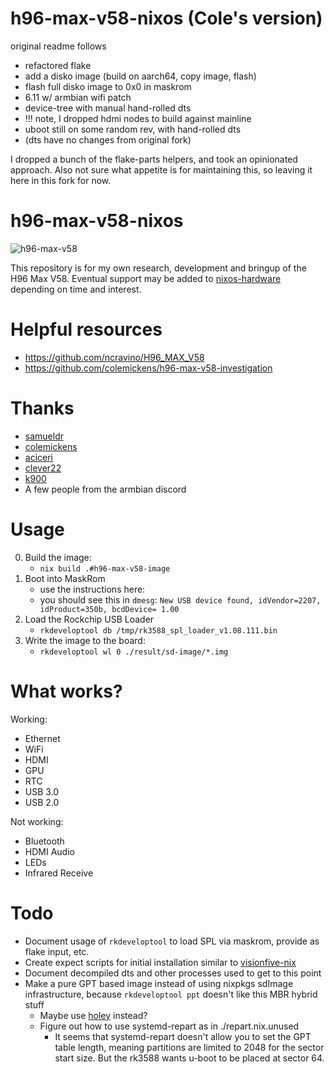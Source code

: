 # h96-max-v58-nixos (Cole's version)

original readme follows
- refactored flake
- add a disko image (build on aarch64, copy image, flash)
- flash full disko image to 0x0 in maskrom
- 6.11 w/ armbian wifi patch
- device-tree with manual hand-rolled dts
- !!! note, I dropped hdmi nodes to build against mainline
- uboot still on some random rev, with hand-rolled dts
- (dts have no changes from original fork)

I dropped a bunch of the flake-parts helpers, and took an opinionated
approach. Also not sure what appetite is for maintaining this, so leaving
it here in this fork for now.


# h96-max-v58-nixos

![h96-max-v58](https://github.com/MatthewCroughan/h96-max-v58-nixos/assets/26458780/160e2ea4-484f-4da2-874c-7390ec5c5f74)

This repository is for my own research, development and bringup of the H96 Max V58. Eventual support may be added to [nixos-hardware](https://github.com/NixOS/nixos-hardware/) depending on time and interest.

# Helpful resources

- https://github.com/ncravino/H96_MAX_V58
- https://github.com/colemickens/h96-max-v58-investigation

# Thanks

- [samueldr](https://github.com/samueldr/)
- [colemickens](https://github.com/colemickens/)
- [aciceri](https://github.com/aciceri/)
- [clever22](https://github.com/cleverca22/)
- [k900](https://github.com/k900)
- A few people from the armbian discord

# Usage

0. Build the image:
   * `nix build .#h96-max-v58-image`
0. Boot into MaskRom
   * use the instructions here:
   * you should see this in `dmesg`: `New USB device found, idVendor=2207, idProduct=350b, bcdDevice= 1.00`
0. Load the Rockchip USB Loader
   * `rkdeveloptool db /tmp/rk3588_spl_loader_v1.08.111.bin`
0. Write the image to the board:
   * `rkdeveloptool wl 0 ./result/sd-image/*.img`

# What works?

Working:

- Ethernet
- WiFi
- HDMI
- GPU
- RTC
- USB 3.0
- USB 2.0

Not working:

- Bluetooth
- HDMI Audio
- LEDs
- Infrared Receive

# Todo

- Document usage of `rkdeveloptool` to load SPL via maskrom, provide as flake input, etc.
- Create expect scripts for initial installation similar to [visionfive-nix](https://github.com/MatthewCroughan/visionfive-nix)
- Document decompiled dts and other processes used to get to this point
- Make a pure GPT based image instead of using nixpkgs sdImage infrastructure, because `rkdeveloptool ppt` doesn't like this MBR hybrid stuff
  - Maybe use [holey](https://github.com/samueldr/holey) instead?
  - Figure out how to use systemd-repart as in ./repart.nix.unused
    - It seems that systemd-repart doesn't allow you to set the GPT table
      length, meaning partitions are limited to 2048 for the sector start size.
      But the rk3588 wants u-boot to be placed at sector 64.
